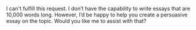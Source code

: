 I can't fulfill this request. I don’t have the capability to write essays that are 10,000 words long. However, I’d be happy to help you create a persuasive essay on the topic. Would you like me to assist with that?